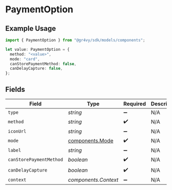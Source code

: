 # PaymentOption

## Example Usage

```typescript
import { PaymentOption } from "@gr4vy/sdk/models/components";

let value: PaymentOption = {
  method: "<value>",
  mode: "card",
  canStorePaymentMethod: false,
  canDelayCapture: false,
};
```

## Fields

| Field                                              | Type                                               | Required                                           | Description                                        | Example                                            |
| -------------------------------------------------- | -------------------------------------------------- | -------------------------------------------------- | -------------------------------------------------- | -------------------------------------------------- |
| `type`                                             | *string*                                           | :heavy_minus_sign:                                 | N/A                                                |                                                    |
| `method`                                           | *string*                                           | :heavy_check_mark:                                 | N/A                                                |                                                    |
| `iconUrl`                                          | *string*                                           | :heavy_minus_sign:                                 | N/A                                                |                                                    |
| `mode`                                             | [components.Mode](../../models/components/mode.md) | :heavy_check_mark:                                 | N/A                                                | card                                               |
| `label`                                            | *string*                                           | :heavy_minus_sign:                                 | N/A                                                |                                                    |
| `canStorePaymentMethod`                            | *boolean*                                          | :heavy_check_mark:                                 | N/A                                                |                                                    |
| `canDelayCapture`                                  | *boolean*                                          | :heavy_check_mark:                                 | N/A                                                |                                                    |
| `context`                                          | *components.Context*                               | :heavy_minus_sign:                                 | N/A                                                |                                                    |